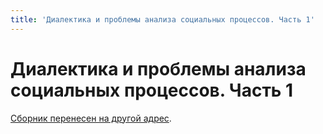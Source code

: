 ```yaml
---
title: 'Диалектика и проблемы анализа социальных процессов. Часть 1'
---
```


# Диалектика и проблемы анализа социальных процессов. Часть 1

[Сборник перенесен на другой адрес](https://dk.comtext.space).